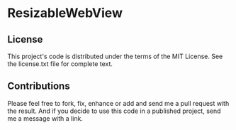 ResizableWebView
================

License
-------

This project's code is distributed under the terms of the MIT License.  See the
license.txt file for complete text.

Contributions
-------------

Please feel free to fork, fix, enhance or add and send me a pull request with the result. 
And if you decide to use this code in a published project, send me a message with a link.
